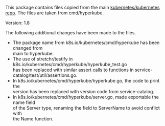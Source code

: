 This package contains files copied from the main [kubernetes/kubernetes repo](https://github.com/kubernetes/kubernetes).
The files are taken from cmd/hyperkube.

Version: 1.8

The following additional changes have been made to the files.
- The package name from k8s.io/kubernetes/cmd/hyperkube has been changed from  
main to hyperkube.
- The use of stretchr/testify in k8s.io/kubernetes/cmd/hyperkube/hyperkube_test.go  
has been replaced with similar assert calls to functions in service-catalog/test/util/assertions.go.
- In k8s.io/kubernetes/cmd/hyperkube/hyperkube.go, the code to print the  
version has been replaced with version code from service-catalog.
- In k8s.io/kubernetes/cmd/hyperkube/server.go, made exportable the name field  
of the Server type, renaming the field to ServerName to avoid conflict with  
the Name function.

